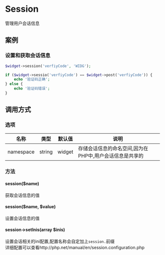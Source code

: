 Session
=======

管理用户会话信息

案例
----

### 设置和获取会话信息
```php
$widget->session('verfiyCode', 'WIDG');

if ($widget->sessio('verfiyCode') == $widget->post('verfiyCode')) {
    echo '验证码正确';
} else {
    echo '验证码错误';
}
```

调用方式
--------

### 选项

| 名称          | 类型      | 默认值    | 说明                                                    | 
|---------------|-----------|-----------|---------------------------------------------------------|
| namespace     | string    | widget    | 存储会话信息的命名空间,因为在PHP中,用户会话信息是共享的 |

### 方法

#### session($name)
获取会话信息的值

#### session($name, $value)
设置会话信息的值

#### session->setInis(array $inis)
设置会话相关的ini配置,配置名称会自定加上`session.`前缀  
详细配置可以查看http://php.net/manual/en/session.configuration.php
